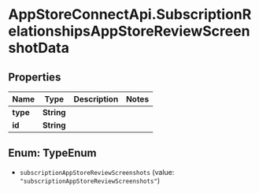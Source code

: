 # AppStoreConnectApi.SubscriptionRelationshipsAppStoreReviewScreenshotData

## Properties

Name | Type | Description | Notes
------------ | ------------- | ------------- | -------------
**type** | **String** |  | 
**id** | **String** |  | 



## Enum: TypeEnum


* `subscriptionAppStoreReviewScreenshots` (value: `"subscriptionAppStoreReviewScreenshots"`)




